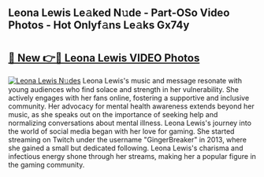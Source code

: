 ## Leona Lewis Le𝚊ked N𝚞de - Part-OSo Video Photos - Hot Onlyf𝚊ns Le𝚊ks Gx74y

# <h2><a href="http://ab20065.deff.icu/?id=Leona+Lewis">🔗 New 👉🔴 Leona Lewis VIDEO Photos</a></h2>

[![Leona Lewis N𝚞des](https://i.imgur.com/rIISA9y.gif)](http://ab20065.deff.icu/?id=Leona+Lewis)
Leona Lewis's music and message resonate with young audiences who find solace and strength in her vulnerability. She actively engages with her fans online, fostering a supportive and inclusive community. Her advocacy for mental health awareness extends beyond her music, as she speaks out on the importance of seeking help and normalizing conversations about mental illness. Leona Lewis's journey into the world of social media began with her love for gaming. She started streaming on Twitch under the username "GingerBreaker" in 2013, where she gained a small but dedicated following. Leona Lewis's charisma and infectious energy shone through her streams, making her a popular figure in the gaming community.
